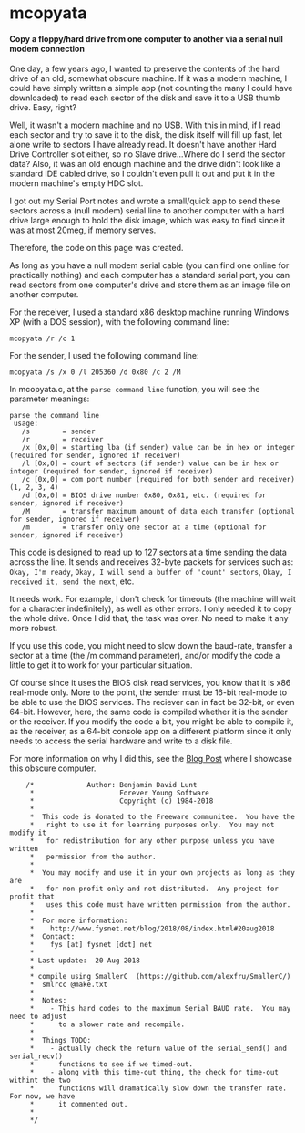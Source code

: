 # mcopyata
#### Copy a floppy/hard drive from one computer to another via a serial null modem connection

One day, a few years ago, I wanted to preserve the contents of the hard drive of an old, somewhat obscure machine. If it was a modern machine, I could have simply written a simple app (not counting the many I could have downloaded) to read each sector of the disk and save it to a USB thumb drive. Easy, right?

Well, it wasn't a modern machine and no USB. With this in mind, if I read each sector and try to save it to the disk, the disk itself will fill up fast, let alone write to sectors I have already read. It doesn't have another Hard Drive Controller slot either, so no Slave drive...Where do I send the sector data? Also, it was an old enough machine and the drive didn't look like a standard IDE cabled drive, so I couldn't even pull it out and put it in the modern machine's empty HDC slot.

I got out my Serial Port notes and wrote a small/quick app to send these sectors across a (null modem) serial line to another computer with a hard drive large enough to hold the disk image, which was easy to find since it was at most 20meg, if memory serves.

Therefore, the code on this page was created.

As long as you have a null modem serial cable (you can find one online for practically nothing) and each computer has a standard serial port, you can read sectors from one computer's drive and store them as an image file on another computer.

For the receiver, I used a standard x86 desktop machine running Windows XP (with a DOS session), with the following command line:

`mcopyata /r /c 1`

For the sender, I used the following command line:

`mcopyata /s /x 0 /l 205360 /d 0x80 /c 2 /M`

In mcopyata.c, at the `parse command line` function, you will see the parameter meanings:

```
parse the command line
 usage:
   /s        = sender
   /r        = receiver
   /x [0x,0] = starting lba (if sender) value can be in hex or integer (required for sender, ignored if receiver)
   /l [0x,0] = count of sectors (if sender) value can be in hex or integer (required for sender, ignored if receiver)
   /c [0x,0] = com port number (required for both sender and receiver) (1, 2, 3, 4)
   /d [0x,0] = BIOS drive number 0x80, 0x81, etc. (required for sender, ignored if receiver)
   /M        = transfer maximum amount of data each transfer (optional for sender, ignored if receiver)
   /m        = transfer only one sector at a time (optional for sender, ignored if receiver)
```

This code is designed to read up to 127 sectors at a time sending the data across the line. It sends and receives 32-byte packets for services such as: `Okay, I'm ready`, `Okay, I will send a buffer of 'count' sectors`, `Okay, I received it, send the next`, etc.

It needs work. For example, I don't check for timeouts (the machine will wait for a character indefinitely), as well as other errors. I only needed it to copy the whole drive. Once I did that, the task was over. No need to make it any more robust.

If you use this code, you might need to slow down the baud-rate, transfer a sector at a time (the /m command parameter), and/or modify the code a little to get it to work for your particular situation. 

Of course since it uses the BIOS disk read services, you know that it is x86 real-mode only. More to the point, the sender must be 16-bit real-mode to be able to use the BIOS services. The reciever can in fact be 32-bit, or even 64-bit. However, here, the same code is compiled whether it is the sender or the receiver. If you modify the code a bit, you might be able to compile it, as the receiver, as a 64-bit console app on a different platform since it only needs to access the serial hardware and write to a disk file.

For more information on why I did this, see the [Blog Post](https://www.fysnet.net/blog/2018/08/index.html#20aug2018) where I showcase this obscure computer.

```
    /*             Author: Benjamin David Lunt
     *                     Forever Young Software
     *                     Copyright (c) 1984-2018
     *  
     *  This code is donated to the Freeware communitee.  You have the
     *   right to use it for learning purposes only.  You may not modify it
     *   for redistribution for any other purpose unless you have written
     *   permission from the author.
     *
     *  You may modify and use it in your own projects as long as they are
     *   for non-profit only and not distributed.  Any project for profit that 
     *   uses this code must have written permission from the author.
     *
     *  For more information:
     *    http://www.fysnet.net/blog/2018/08/index.html#20aug2018
     *  Contact:
     *    fys [at] fysnet [dot] net
     *
     * Last update:  20 Aug 2018
     *
     * compile using SmallerC  (https://github.com/alexfru/SmallerC/)
     *  smlrcc @make.txt
     *
     *  Notes:
     *    - This hard codes to the maximum Serial BAUD rate.  You may need to adjust
     *      to a slower rate and recompile.
     *
     *  Things TODO:
     *    - actually check the return value of the serial_send() and serial_recv()
     *      functions to see if we timed-out.
     *    - along with this time-out thing, the check for time-out withint the two
     *      functions will dramatically slow down the transfer rate.  For now, we have
     *      it commented out.
     *
     */
```
